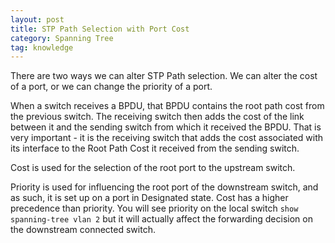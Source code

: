 ```yaml
---
layout: post
title: STP Path Selection with Port Cost
category: Spanning Tree
tag: knowledge
---
```

There are two ways we can alter STP Path selection. We can alter the cost of a port, or we can change the priority of a port.

When a switch receives a BPDU, that BPDU contains the root path cost from the previous switch. The receiving switch then adds the cost of the link between it and the sending switch from which it received the BPDU. That is very important - it is the receiving switch that adds the cost associated with its interface to the Root Path Cost it received from the sending switch.

Cost is used for the selection of the root port to the upstream switch.

Priority is used for influencing the root port of the downstream switch, and as such, it is set up on a port in Designated state. Cost has a higher precedence than priority. You will see priority on the local switch `show spanning-tree vlan 2` but it will actually affect the forwarding decision on the downstream connected switch.